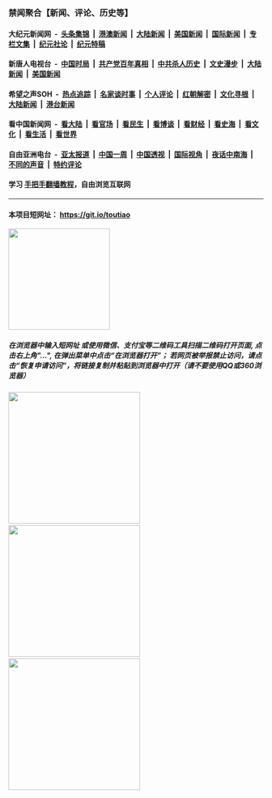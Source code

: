 ### 禁闻聚合【新闻、评论、历史等】

#### 大纪元新闻网 &nbsp;-&nbsp; [头条集锦](indexes/E头条集锦.md?t=02041111) &nbsp;|&nbsp; [港澳新闻](indexes/E港澳新闻.md?t=02041111)  &nbsp;|&nbsp; [大陆新闻](indexes/E大陆新闻.md?t=02041111) &nbsp;|&nbsp; [美国新闻](indexes/E美国新闻.md?t=02041111) &nbsp;|&nbsp; [国际新闻](indexes/E国际新闻.md?t=02041111) &nbsp;|&nbsp; [专栏文集](indexes/E专栏文集.md?t=02041111) &nbsp;|&nbsp; [纪元社论](indexes/E纪元社论.md?t=02041111) &nbsp;|&nbsp; [纪元特稿](indexes/E纪元特稿.md?t=02041111) 

#### 新唐人电视台 &nbsp;-&nbsp; [中国时局](indexes/N中国时局.md?t=02041111) &nbsp;|&nbsp; [共产党百年真相](indexes/N共产党百年真相.md?t=02041111) &nbsp;|&nbsp; [中共杀人历史](indexes/N中共杀人历史.md?t=02041111) &nbsp;|&nbsp; [文史漫步](indexes/N文史漫步.md?t=02041111) &nbsp;|&nbsp; [大陆新闻](indexes/N大陆新闻.md?t=02041111) &nbsp;|&nbsp; [美国新闻](indexes/N美国新闻.md?t=02041111)

#### 希望之声SOH &nbsp;-&nbsp; [热点追踪](indexes/H热点追踪.md?t=02041111) &nbsp;|&nbsp; [名家谈时事](indexes/H名家谈时事.md?t=02041111) &nbsp;|&nbsp; [个人评论](indexes/H个人评论.md?t=02041111)  &nbsp;|&nbsp; [红朝解密](indexes/H红朝解密.md?t=02041111) &nbsp;|&nbsp; [文化寻根](indexes/H文化寻根.md?t=02041111) &nbsp;|&nbsp; [大陆新闻](indexes/H大陆新闻.md?t=02041111) &nbsp;|&nbsp; [港台新闻](indexes/H港台新闻.md?t=02041111)

#### 看中国新闻网 &nbsp;-&nbsp; [看大陆](indexes/S看大陆.md?t=02041111) &nbsp;|&nbsp; [看官场](indexes/S看官场.md?t=02041111) &nbsp;|&nbsp; [看民生](indexes/S看民生.md?t=02041111)  &nbsp;|&nbsp; [看博谈](indexes/S看博谈.md?t=02041111) &nbsp;|&nbsp; [看财经](indexes/S看财经.md?t=02041111) &nbsp;|&nbsp; [看史海](indexes/S看史海.md?t=02041111) &nbsp;|&nbsp; [看文化](indexes/S看文化.md?t=02041111) &nbsp;|&nbsp; [看生活](indexes/S看生活.md?t=02041111) &nbsp;|&nbsp; [看世界](indexes/S看世界.md?t=02041111)

#### 自由亚洲电台 &nbsp;-&nbsp; [亚太报道](indexes/R亚太报道.md?t=02041111) &nbsp;|&nbsp; [中国一周](indexes/R中国一周.md?t=02041111) &nbsp;|&nbsp; [中国透视](indexes/R中国透视.md?t=02041111)  &nbsp;|&nbsp; [国际视角](indexes/R国际视角.md?t=02041111) &nbsp;|&nbsp; [夜话中南海](indexes/R夜话中南海.md?t=02041111) &nbsp;|&nbsp; [不同的声音](indexes/R不同的声音.md?t=02041111) &nbsp;|&nbsp; [特约评论](indexes/R特约评论.md?t=02041111)

#### 学习 [手把手翻墙教程](https://github.com/gfw-breaker/guides/wiki)，自由浏览互联网

----

#### 本项目短网址： https://git.io/toutiao
<img src="https://raw.githubusercontent.com/gfw-breaker/banned-news/master/scripts/img/qr.png" width="200px"/>  

##### 在浏览器中输入短网址 或使用微信、支付宝等二维码工具扫描二维码打开页面, 点击右上角"...", 在弹出菜单中点击“在浏览器打开”； 若网页被举报禁止访问，请点击“恢复申请访问”，将链接复制并粘贴到浏览器中打开（请不要使用QQ或360浏览器）

<img src="https://raw.githubusercontent.com/gfw-breaker/banned-news/master/scripts/img/1.png" width="260px"/> &nbsp; <img src="https://raw.githubusercontent.com/gfw-breaker/banned-news/master/scripts/img/2.png" width="260px"/> &nbsp; <img src="https://raw.githubusercontent.com/gfw-breaker/banned-news/master/scripts/img/3.png" width="260px"/>
